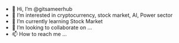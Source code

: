 - 👋 Hi, I’m @gitsameerhub
- 👀 I’m interested in cryptocurrency, stock market, AI, Power sector
- 🌱 I’m currently learning Stock Market 
- 💞️ I’m looking to collaborate on ...
- 📫 How to reach me ...

<!---
gitsameerhub/gitsameerhub is a ✨ special ✨ repository because its `README.md` (this file) appears on your GitHub profile.
You can click the Preview link to take a look at your changes.
--->
